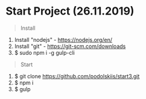 ﻿# Start Project (26.11.2019)
> Install

1. Install "nodejs" - https://nodejs.org/en/
2. Install "git" - https://git-scm.com/downloads
3. $ sudo npm i -g gulp-cli

> Start

1. $ git clone https://github.com/podolskiis/start3.git
2. $ npm i
4. $ gulp
